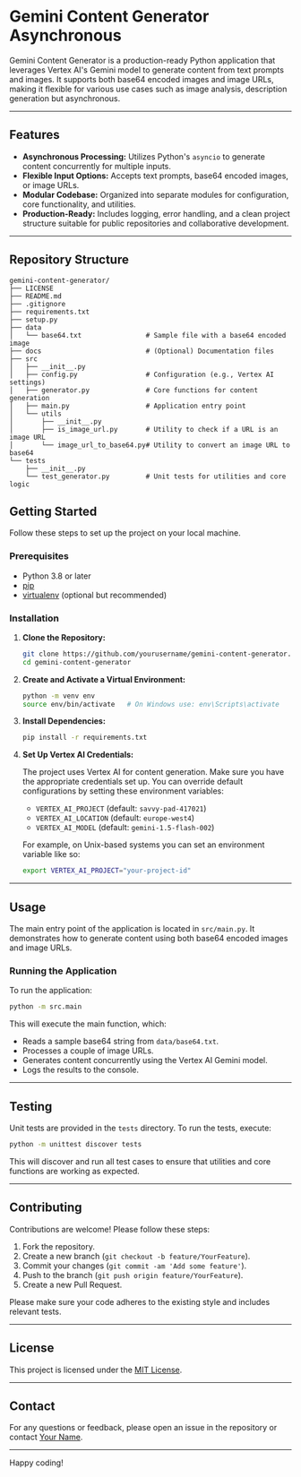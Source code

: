 
# Gemini Content Generator Asynchronous 

Gemini Content Generator is a production-ready Python application that leverages Vertex AI's Gemini model to generate content from text prompts and images. It supports both base64 encoded images and image URLs, making it flexible for various use cases such as image analysis, description generation but asynchronous.

---

## Features

- **Asynchronous Processing:** Utilizes Python's `asyncio` to generate content concurrently for multiple inputs.
- **Flexible Input Options:** Accepts text prompts, base64 encoded images, or image URLs.
- **Modular Codebase:** Organized into separate modules for configuration, core functionality, and utilities.
- **Production-Ready:** Includes logging, error handling, and a clean project structure suitable for public repositories and collaborative development.

---

## Repository Structure

```
gemini-content-generator/
├── LICENSE
├── README.md
├── .gitignore
├── requirements.txt
├── setup.py
├── data
│   └── base64.txt                # Sample file with a base64 encoded image
├── docs                          # (Optional) Documentation files
├── src
│   ├── __init__.py
│   ├── config.py                 # Configuration (e.g., Vertex AI settings)
│   ├── generator.py              # Core functions for content generation
│   ├── main.py                   # Application entry point
│   └── utils
│       ├── __init__.py
│       ├── is_image_url.py       # Utility to check if a URL is an image URL
│       └── image_url_to_base64.py# Utility to convert an image URL to base64
└── tests
    ├── __init__.py
    └── test_generator.py         # Unit tests for utilities and core logic
```

## Getting Started

Follow these steps to set up the project on your local machine.

### Prerequisites

- Python 3.8 or later
- [pip](https://pip.pypa.io/en/stable/)
- [virtualenv](https://virtualenv.pypa.io/en/latest/) (optional but recommended)

### Installation

1. **Clone the Repository:**

   ```bash
   git clone https://github.com/yourusername/gemini-content-generator.git
   cd gemini-content-generator
   ```

2. **Create and Activate a Virtual Environment:**

   ```bash
   python -m venv env
   source env/bin/activate   # On Windows use: env\Scripts\activate
   ```

3. **Install Dependencies:**

   ```bash
   pip install -r requirements.txt
   ```

4. **Set Up Vertex AI Credentials:**

   The project uses Vertex AI for content generation. Make sure you have the appropriate credentials set up. You can override default configurations by setting these environment variables:

   - `VERTEX_AI_PROJECT` (default: `savvy-pad-417021`)
   - `VERTEX_AI_LOCATION` (default: `europe-west4`)
   - `VERTEX_AI_MODEL` (default: `gemini-1.5-flash-002`)

   For example, on Unix-based systems you can set an environment variable like so:

   ```bash
   export VERTEX_AI_PROJECT="your-project-id"
   ```

---

## Usage

The main entry point of the application is located in `src/main.py`. It demonstrates how to generate content using both base64 encoded images and image URLs.

### Running the Application

To run the application:

```bash
python -m src.main
```

This will execute the main function, which:
- Reads a sample base64 string from `data/base64.txt`.
- Processes a couple of image URLs.
- Generates content concurrently using the Vertex AI Gemini model.
- Logs the results to the console.

---

## Testing

Unit tests are provided in the `tests` directory. To run the tests, execute:

```bash
python -m unittest discover tests
```

This will discover and run all test cases to ensure that utilities and core functions are working as expected.

---

## Contributing

Contributions are welcome! Please follow these steps:

1. Fork the repository.
2. Create a new branch (`git checkout -b feature/YourFeature`).
3. Commit your changes (`git commit -am 'Add some feature'`).
4. Push to the branch (`git push origin feature/YourFeature`).
5. Create a new Pull Request.

Please make sure your code adheres to the existing style and includes relevant tests.

---

## License

This project is licensed under the [MIT License](LICENSE).

---

## Contact

For any questions or feedback, please open an issue in the repository or contact [Your Name](mailto:your.email@example.com).

---

Happy coding!
```
